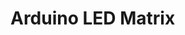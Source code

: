 <!--
Created by Its-Just-Nans - https://github.com/Its-Just-Nans
Copyright Its-Just-Nans
--->

# Arduino LED Matrix

